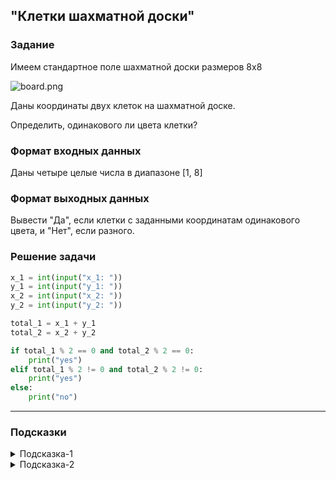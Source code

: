 ## "Клетки шахматной доски"

### Задание

Имеем стандартное поле шахматной доски размеров 8x8

![board.png](img/board.png)

Даны координаты двух клеток на шахматной доске.

Определить, одинакового ли цвета клетки?

### Формат входных данных

Даны четыре целые числа в диапазоне [1, 8]

### Формат выходных данных

Вывести "Да", если клетки с заданными координатам одинакового цвета, и "Нет", если разного.

### Решение задачи

```python
x_1 = int(input("x_1: "))
y_1 = int(input("y_1: "))
x_2 = int(input("x_2: "))
y_2 = int(input("y_2: "))

total_1 = x_1 + y_1
total_2 = x_2 + y_2

if total_1 % 2 == 0 and total_2 % 2 == 0:
    print("yes")
elif total_1 % 2 != 0 and total_2 % 2 != 0:
    print("yes")
else:
    print("no")
```

---

### Подсказки

<details>
<summary>Подсказка-1</summary>
Условие для проверки четности числа:

```python
n % 2 == 0
```

</details>

<details>
<summary>Подсказка-2</summary>
Сумма двух нечетных чисел, всегда четная.
</details>
